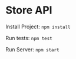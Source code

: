 # Store API

Install Project:
```npm install```

Run tests: 
```npm test```

Run Server: 
```npm start```

